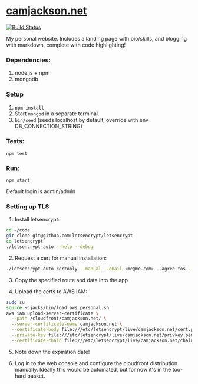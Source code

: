 [camjackson.net](http://camjackson.net)
===========
[![Build Status](https://snap-ci.com/camjackson/camjackson.net/branch/master/build_image)](https://snap-ci.com/camjackson/camjackson.net/branch/master)

My personal website. Includes a landing page with bio/skills, and blogging with markdown, complete with code highlighting!

### Dependencies:

1. node.js + npm
2. mongodb

### Setup
1. `npm install`
2. Start `mongod` in a separate terminal.
3. `bin/seed` (seeds localhost by default, override with env DB_CONNECTION_STRING)

### Tests:
`npm test`

### Run:
`npm start`

Default login is admin/admin

### Setting up TLS

1. Install letsencrypt:
```sh
cd ~/code
git clone git@github.com:letsencrypt/letsencrypt
cd letsencrypt
./letsencrypt-auto --help --debug
```

2. Request a cert for manual installation:
```sh
./letsencrypt-auto certonly --manual --email <me@me.com> --agree-tos --debug -d camjackson.net
```

3. Copy the specified route and data into the app

4. Upload the certs to AWS IAM:

```sh
sudo su
source ~cjacks/bin/load_aws_personal.sh
aws iam upload-server-certificate \
  --path /cloudfront/camjackson.net/ \
  --server-certificate-name camjackson.net \
  --certificate-body file:///etc/letsencrypt/live/camjackson.net/cert.pem \
  --private-key file:///etc/letsencrypt/live/camjackson.net/privkey.pem \
  --certificate-chain file:///etc/letsencrypt/live/camjackson.net/chain.pem \
```

5. Note down the expiration date!

6. Log in to the web console and configure the cloudfront distribution manually.
Ideally this would be automated, but for now it's in the too-hard basket.
